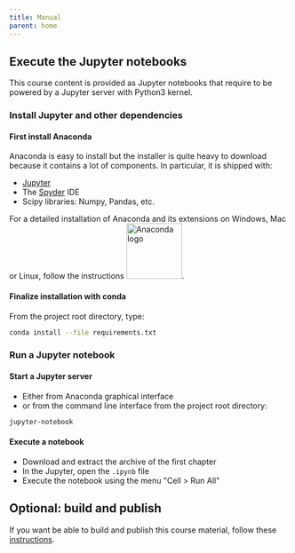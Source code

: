 ```yaml
---
title: Manual
parent: home
---
```


## Execute the Jupyter notebooks

This course content is provided as Jupyter notebooks that require to be powered by a Jupyter server with Python3 kernel.

### Install Jupyter and other dependencies

#### First install Anaconda

Anaconda is easy to install but the installer is quite heavy to download because it contains a lot of components.
In particular, it is shipped with:

- [Jupyter](http://jupyter.org/)
- The [Spyder](https://github.com/spyder-ide/spyder) IDE
- Scipy libraries: Numpy, Pandas, etc.

For a detailed installation of Anaconda and its extensions on Windows, Mac or Linux, follow the instructions <a href="pages/anaconda.md"><img src="fig/anaconda.png" style="display:inline" alt="Anaconda logo" width="100px"></a>.

#### Finalize installation with conda

From the project root directory, type:

```bash
conda install --file requirements.txt
```

### Run a Jupyter notebook

#### Start a Jupyter server

- Either from Anaconda graphical interface
- or from the command line interface from the project root directory:

```bash
jupyter-notebook
```

#### Execute a notebook

- Download and extract the archive of the first chapter
- In the Jupyter, open the `.ipynb` file
- Execute the notebook using the menu "Cell > Run All"

## Optional: build and publish

If you want be able to build and publish this course material, follow these [instructions](pages/build.md).
